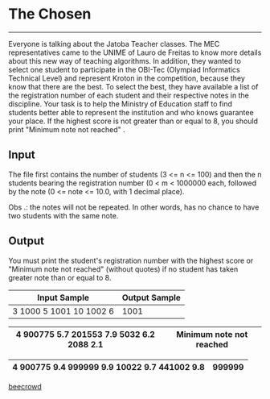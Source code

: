 # The Chosen

---

Everyone is talking about the Jatoba Teacher classes. The MEC representatives came to the UNIME of Lauro de Freitas to know more details about this new way of teaching algorithms. In addition, they wanted to select one student to participate in the OBI-Tec (Olympiad Informatics Technical Level) and represent Kroton in the competition, 
because they know that there are the best. To select the best, they have available a list of the registration number of each student and their respective notes in the discipline. Your task is to help the Ministry of Education staff to find students better able to represent the institution and who knows guarantee your place. If the highest score is 
not greater than or equal to 8, you should print "Minimum note not reached" .

## Input

The file first contains the number of students (3 <= n <= 100) and then the n students bearing the registration number (0 < m < 1000000 each, followed by the note (0 <= note <= 10.0, with 1 decimal place).

Obs .: the notes will not be repeated. In other words, has no chance to have two students with the same note.

## Output

You must print the student's registration number with the highest score or "Minimum note not reached" (without quotes) if no student has taken greater note than or equal to 8.

| Input Sample            | Output Sample |
| ----------------------- | ------------- |
| 3 1000 5 1001 10 1002 6 | 1001          |

| 4 900775 5.7 201553 7.9 5032 6.2 2088 2.1 | Minimum note not reached |
| ----------------------------------------- | ------------------------ |

| 4 900775 9.4 999999 9.9 10022 9.7 441002 9.8 | 999999 |
| -------------------------------------------- | ------ |

[beecrowd](https://www.beecrowd.com.br/judge/en/problems/view/1983)
